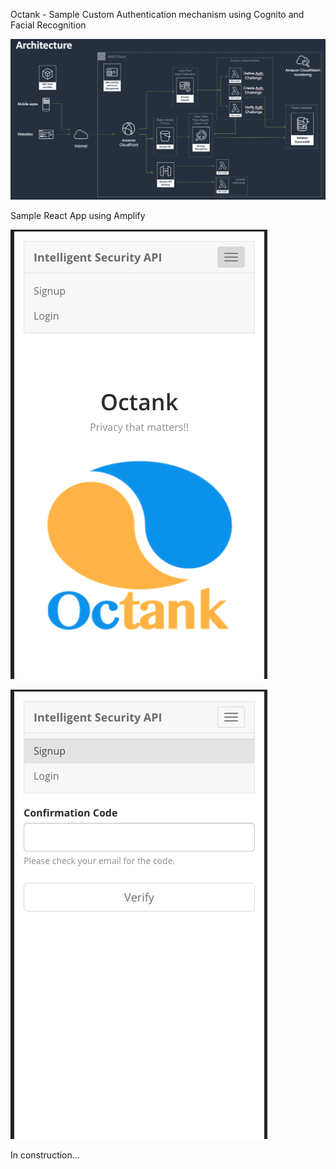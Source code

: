 Octank - Sample Custom Authentication mechanism using Cognito and Facial Recognition

![architecture](images/architecture.png "Architecture")

Sample React App using Amplify

![application](images/home.png "App Home")

![confirmation](images/confirmation.png "Confirmation Code")

In construction... 